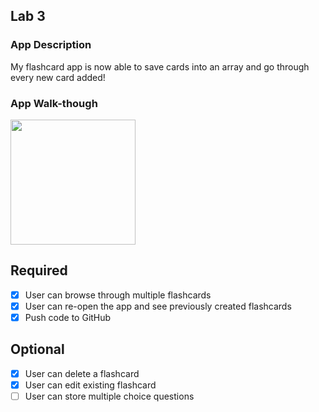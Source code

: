 ## Lab 3

### App Description
My flashcard app is now able to save cards into an array and go through every new card added!

### App Walk-though
<img src="http://g.recordit.co/CtnUW7MWNS.gif" width=200><br>

## Required
- [X] User can browse through multiple flashcards
- [X] User can re-open the app and see previously created flashcards
- [X] Push code to GitHub
## Optional
- [X] User can delete a flashcard
- [X] User can edit existing flashcard
- [ ] User can store multiple choice questions
